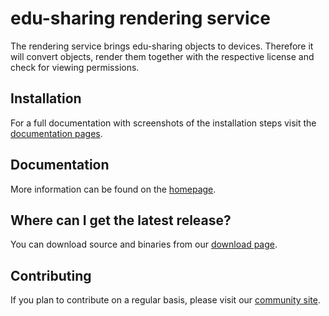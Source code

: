 edu-sharing rendering service
===========================
The rendering service brings edu-sharing objects to devices.
Therefore it will convert objects, render them together with the respective license and check for viewing permissions.

Installation
------------
For a full documentation with screenshots of the installation steps visit the [documentation pages](http://docs.edu-sharing.com).

Documentation
-------------
More information can be found on the [homepage](http://www.edu-sharing.com).

Where can I get the latest release?
-----------------------------------
You can download source and binaries from our [download page](http://edu-sharing.com/recources/?lang=en).

Contributing
------------
If you plan to contribute on a regular basis, please visit our [community site](http://edu-sharing-network.org/?lang=en).
